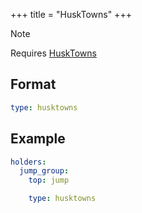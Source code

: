 +++
title = "HuskTowns"
+++

> [!NOTE]
> Requires [HuskTowns](https://www.spigotmc.org/resources/92672/)

## Format

```yaml
type: husktowns
```

## Example

```yaml
holders:
  jump_group:
    top: jump

    type: husktowns
```
